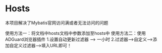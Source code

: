 # Hosts
本项目解决了Mybatis官网访问满或者无法访问的问题

使用方法一：将文档中hosts文档中参数添加至hosts中
使用方法二：使用ADGuard浏览器插件
          1.设置自动更新过滤器 --> 一小时
          2.过滤器-->自定义-->添加自定义过滤器-->填入URL即可！
